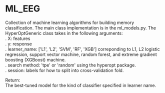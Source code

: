 # ML_EEG
Collection of machine learning algorithms for building memory classification. The main class implementation is 
in the ml_models.py. The HyperOptGeneric class takes in the following arguments: \
. X: features\
. y: response\
. learner_name: ['L1', 'L2', 'SVM', 'RF', 'XGB'] correponding to L1, L2 logistic regression, support vector machine, random forest, and 
extreme gradient boosting (XGBoost) machine. \
. search method: 'tpe' or 'random' using the hyperopt package. \
. session: labels for how to split into cross-validation fold. 

Return: \
The best-tuned model for the kind of classifier specified in learner name. 
